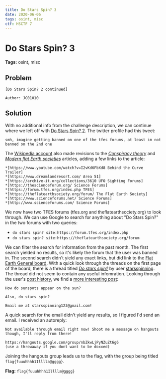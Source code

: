 ```yaml
---
title: Do Stars Spin? 3
date: 2020-06-06
tags: osint, misc
ctf: HSCTF 7
---
```


# Do Stars Spin? 3

**Tags:** osint, misc

## Problem
```
[Do Stars Spin? 2 continued]

Author: JC01010
```

## Solution
With no additional info from the challenge description, we can continue where we left off with [Do Stars Spin? 2](./DoStarsSpin2.md). The twitter profile had this tweet:

```
smh, imagine getting banned on one of the tfes forums, at least im not banned on the 2nd one
```

The [Wikipedia account](https://en.wikipedia.org/wiki/Special:Contributions/Dostarsspin) also made revisions to the *[Conspiracy theory](https://en.wikipedia.org/w/index.php?title=Conspiracy_theory&diff=prev&oldid=960548597)* and *[Modern flat Earth societies](https://en.wikipedia.org/w/index.php?title=Modern_flat_Earth_societies&diff=prev&oldid=960548445)* articles, adding a few links to the article:

```	
*[https://www.youtube.com/watch?v=I2vKd6FbXd8 Behind the Curve Trailer]
*[https://www.dreamlandresort.com/ Area 51]
*[https://archive-it.org/collections/3610 UFO Sighting Forums]
*[https://thescienceforum.org/ Science Forums]
*[https://forum.tfes.org/index.php TFES]
*[https://theflatearthsociety.org/forum/ The Flat Earth Society]
*[https://www.scienceforums.net/ Science Forums]
*[http://www.scienceforums.com/ Science Forums]
```

We now have two TFES forums (tfes.org and theflatearthsociety.org) to look through. We can use Google to search for anything about "Do Stars Spin?" in the two forums with two queries:

* ```do stars spin? site:https://forum.tfes.org/index.php```
* ```do stars spin? site:https://theflatearthsociety.org/forum```

We can filter the search for information from the past month. The first search yielded no results, so it's likely the forum that the user was banned in. The second search didn't yield any exact links, but did link to the [Flat Earth General board](https://www.theflatearthsociety.org/forum/index.php?board=20.0). With a quick look through the threads on the first page of the board, there is a thread titled *[Do stars spin?](https://www.theflatearthsociety.org/forum/index.php?topic=86057.0)* by user [starsspinning](https://www.theflatearthsociety.org/forum/index.php?action=profile;u=1510927). The thread did not seem to contain any useful infomration. Looking through the user's [post history](https://www.theflatearthsociety.org/forum/index.php?action=profile;area=showposts;u=1510927), we find a [more interesting post](https://www.theflatearthsociety.org/forum/index.php?topic=86066.msg2254895#msg2254895):

```
How do sunspots appear on the sun?

Also, do stars spin?

Email me at starsspinning123@gmail.com! 
```

A quick search for the email didn't yield any results, so I figured I'd send an email. I received an autoreply:

```
Not available through email right now! Shoot me a message on hangouts though, I'll reply from there!

https://hangouts.google.com/group/nbZkwLjPyNZuZt6g6
(use a throwaway if you dont want to be doxxed)
```

Joining the hangouts group leads us to the flag, with the group being titled ```flag{fuuuhhhh1Illlla@gggg}```.

**Flag:** ```flag{fuuuhhhh1Illlla@gggg}```